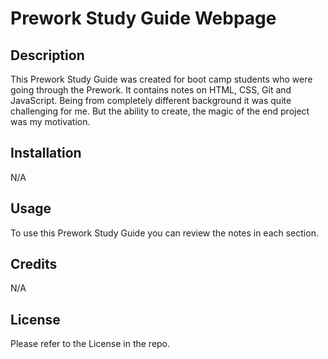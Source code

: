 # Prework Study Guide Webpage
## Description
 This Prework Study Guide was created for boot camp students who were going through the Prework. It contains notes on HTML, CSS, Git and JavaScript. Being from completely different background it was quite challenging for me. But the ability to create, the magic of the end project was my motivation.


## Installation

N/A

## Usage

To use this Prework Study Guide you can review the notes in each section.

## Credits

N/A

## License

Please refer to the License in the repo.
